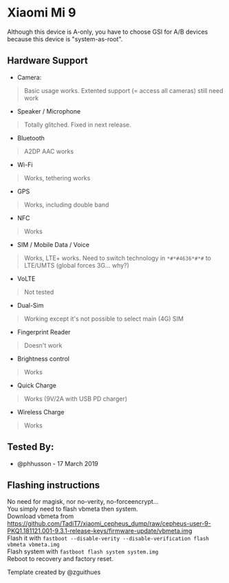 # Xiaomi Mi 9

Although this device is A-only, you have to choose GSI for A/B devices because this device is "system-as-root".

## Hardware Support

* Camera:
> Basic usage works. Extented support (= access all cameras) still need work

* Speaker / Microphone
> Totally glitched. Fixed in next release.

* Bluetooth
> A2DP AAC works

* Wi-Fi
> Works, tethering works

* GPS
> Works, including double band

* NFC
> Works

* SIM / Mobile Data / Voice
> Works, LTE+ works. Need to switch technology in `*#*#4636*#*#` to LTE/UMTS (global forces 3G... why?)

* VoLTE
> Not tested

* Dual-Sim
> Working except it's not possible to select main (4G) SIM

* Fingerprint Reader
> Doesn't work

* Brightness control
> Works

* Quick Charge
> Works (9V/2A with USB PD charger)

* Wireless Charge
> Works

## Tested By:
* @phhusson - 17 March 2019

## Flashing instructions

No need for magisk, nor no-verity, no-forceencrypt... \
You simply need to flash vbmeta then system. \
Download vbmeta from https://github.com/TadiT7/xiaomi_cepheus_dump/raw/cepheus-user-9-PKQ1.181121.001-9.3.1-release-keys/firmware-update/vbmeta.img \
Flash it with `fastboot --disable-verity --disable-verification flash vbmeta vbmeta.img` \
Flash system with `fastboot flash system system.img` \
Reboot to recovery and factory reset.


Template created by @zguithues
